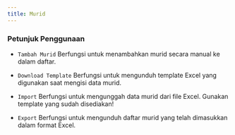 ```yaml
---
title: Murid
---
```


<h3 class="font-bold text-lg mb-4">Petunjuk Penggunaan</h3>

<ul class="space-y-3"><li class="flex items-start gap-3"><p><code class="bg-primary text-primary-content rounded-md px-2">Tambah Murid</code> Berfungsi untuk menambahkan murid secara manual ke dalam daftar.</p></li><li class="flex items-start gap-3"><p><code class="bg-success text-success-content px-2 rounded-md">Download Template</code> Berfungsi untuk mengunduh template Excel yang digunakan saat mengisi data murid.</p></li><li class="flex items-start gap-3"><p><code class="bg-warning text-warning-content px-2 rounded-md">Import</code> Berfungsi untuk mengunggah data murid dari file Excel. Gunakan template yang sudah disediakan!</p></li><li class="flex items-start gap-3"><p><code class="bg-accent text-accent-content px-2 rounded-md">Export</code> Berfungsi untuk mengunduh daftar murid yang telah dimasukkan dalam format Excel.</p></li></ul>

